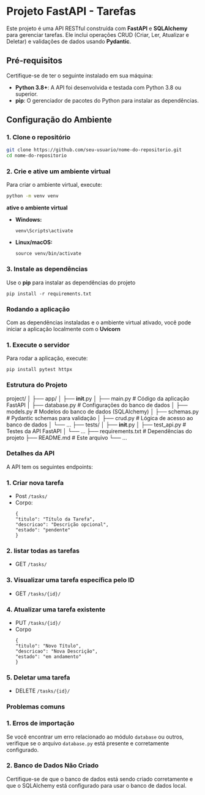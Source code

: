 # Projeto FastAPI - Tarefas

Este projeto é uma API RESTful construída com **FastAPI** e **SQLAlchemy** para gerenciar tarefas. Ele inclui operações CRUD (Criar, Ler, Atualizar e Deletar) e validações de dados usando **Pydantic**.

## Pré-requisitos

Certifique-se de ter o seguinte instalado em sua máquina:

- **Python 3.8+**: A API foi desenvolvida e testada com Python 3.8 ou superior.
- **pip**: O gerenciador de pacotes do Python para instalar as dependências.

## Configuração do Ambiente

### 1. Clone o repositório

```bash
git clone https://github.com/seu-usuario/nome-do-repositorio.git
cd nome-do-repositorio
```
### 2. Crie e ative um ambiente virtual
Para criar o ambiente virtual, execute:

```bash
python -m venv venv
```
**ative o ambiente virtual**

- **Windows:**
    ```
    venv\Scripts\activate
    ```
- **Linux/macOS:**
    ```
    source venv/bin/activate
    ```

### 3. Instale as dependências
Use o **pip** para instalar as dependências do projeto
````
pip install -r requirements.txt
````
### Rodando a aplicação
Com as dependências instaladas e o ambiente virtual ativado, você pode iniciar a aplicação localmente com o **Uvicorn**
### 1. Execute o servidor
Para rodar a aplicação, execute:
````
pip install pytest httpx
````
### Estrutura do Projeto

project/
│
├── app/
│   ├── __init__.py
│   ├── main.py          # Código da aplicação FastAPI
│   ├── database.py      # Configurações do banco de dados
│   ├── models.py        # Modelos do banco de dados (SQLAlchemy)
│   ├── schemas.py       # Pydantic schemas para validação
│   ├── crud.py          # Lógica de acesso ao banco de dados
│   └── ...
├── tests/
│   ├── __init__.py
│   ├── test_api.py      # Testes da API FastAPI
│   └── ...
├── requirements.txt     # Dependências do projeto
├── README.md            # Este arquivo
└── ...

### Detalhes da API
A API tem os seguintes endpoints:
### 1. Criar nova tarefa
- Post ````/tasks/````
- Corpo:
    ````
    {
    "titulo": "Título da Tarefa",
    "descricao": "Descrição opcional",
    "estado": "pendente"
    }
    ````
### 2. listar todas as tarefas
- GET ````/tasks/````
### 3. Visualizar uma tarefa específica pelo ID
- GET ````/tasks/{id}/````
### 4. Atualizar uma tarefa existente
- PUT ````/tasks/{id}/````
- Corpo 
    ````
    {
  "titulo": "Novo Título",
  "descricao": "Nova Descrição",
  "estado": "em andamento"
    }
    ````
### 5. Deletar uma tarefa
- DELETE ````/tasks/{id}/````
### Problemas comuns
### 1. Erros de importação
Se você encontrar um erro relacionado ao módulo ````database```` ou outros, verifique se o arquivo ````database.py```` está presente e corretamente configurado.
### 2. Banco de Dados Não Criado
Certifique-se de que o banco de dados está sendo criado corretamente e que o SQLAlchemy está configurado para usar o banco de dados local.